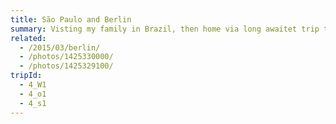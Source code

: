 ```yaml
---
title: São Paulo and Berlin
summary: Visting my family in Brazil, then home via long awaitet trip to Berlin.
related:
  - /2015/03/berlin/
  - /photos/1425330000/
  - /photos/1425329100/
tripId:
  - 4_W1
  - 4_o1
  - 4_s1
---
```

